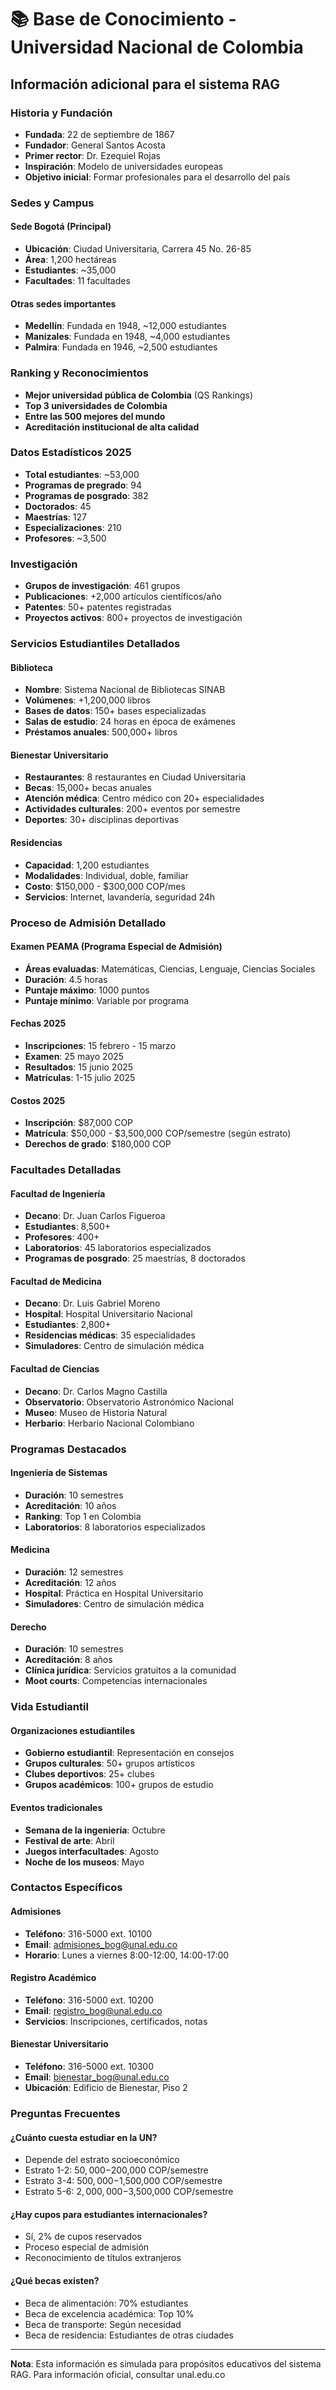 # 📚 Base de Conocimiento - Universidad Nacional de Colombia

## Información adicional para el sistema RAG

### Historia y Fundación
- **Fundada**: 22 de septiembre de 1867
- **Fundador**: General Santos Acosta
- **Primer rector**: Dr. Ezequiel Rojas
- **Inspiración**: Modelo de universidades europeas
- **Objetivo inicial**: Formar profesionales para el desarrollo del país

### Sedes y Campus

#### Sede Bogotá (Principal)
- **Ubicación**: Ciudad Universitaria, Carrera 45 No. 26-85
- **Área**: 1,200 hectáreas
- **Estudiantes**: ~35,000
- **Facultades**: 11 facultades

#### Otras sedes importantes
- **Medellín**: Fundada en 1948, ~12,000 estudiantes
- **Manizales**: Fundada en 1948, ~4,000 estudiantes
- **Palmira**: Fundada en 1946, ~2,500 estudiantes

### Ranking y Reconocimientos
- **Mejor universidad pública de Colombia** (QS Rankings)
- **Top 3 universidades de Colombia**
- **Entre las 500 mejores del mundo**
- **Acreditación institucional de alta calidad**

### Datos Estadísticos 2025
- **Total estudiantes**: ~53,000
- **Programas de pregrado**: 94
- **Programas de posgrado**: 382
- **Doctorados**: 45
- **Maestrías**: 127
- **Especializaciones**: 210
- **Profesores**: ~3,500

### Investigación
- **Grupos de investigación**: 461 grupos
- **Publicaciones**: +2,000 artículos científicos/año
- **Patentes**: 50+ patentes registradas
- **Proyectos activos**: 800+ proyectos de investigación

### Servicios Estudiantiles Detallados

#### Biblioteca
- **Nombre**: Sistema Nacional de Bibliotecas SINAB
- **Volúmenes**: +1,200,000 libros
- **Bases de datos**: 150+ bases especializadas
- **Salas de estudio**: 24 horas en época de exámenes
- **Préstamos anuales**: 500,000+ libros

#### Bienestar Universitario
- **Restaurantes**: 8 restaurantes en Ciudad Universitaria
- **Becas**: 15,000+ becas anuales
- **Atención médica**: Centro médico con 20+ especialidades
- **Actividades culturales**: 200+ eventos por semestre
- **Deportes**: 30+ disciplinas deportivas

#### Residencias
- **Capacidad**: 1,200 estudiantes
- **Modalidades**: Individual, doble, familiar
- **Costo**: $150,000 - $300,000 COP/mes
- **Servicios**: Internet, lavandería, seguridad 24h

### Proceso de Admisión Detallado

#### Examen PEAMA (Programa Especial de Admisión)
- **Áreas evaluadas**: Matemáticas, Ciencias, Lenguaje, Ciencias Sociales
- **Duración**: 4.5 horas
- **Puntaje máximo**: 1000 puntos
- **Puntaje mínimo**: Variable por programa

#### Fechas 2025
- **Inscripciones**: 15 febrero - 15 marzo
- **Examen**: 25 mayo 2025
- **Resultados**: 15 junio 2025
- **Matrículas**: 1-15 julio 2025

#### Costos 2025
- **Inscripción**: $87,000 COP
- **Matrícula**: $50,000 - $3,500,000 COP/semestre (según estrato)
- **Derechos de grado**: $180,000 COP

### Facultades Detalladas

#### Facultad de Ingeniería
- **Decano**: Dr. Juan Carlos Figueroa
- **Estudiantes**: 8,500+
- **Profesores**: 400+
- **Laboratorios**: 45 laboratorios especializados
- **Programas de posgrado**: 25 maestrías, 8 doctorados

#### Facultad de Medicina
- **Decano**: Dr. Luis Gabriel Moreno
- **Hospital**: Hospital Universitario Nacional
- **Estudiantes**: 2,800+
- **Residencias médicas**: 35 especialidades
- **Simuladores**: Centro de simulación médica

#### Facultad de Ciencias
- **Decano**: Dr. Carlos Magno Castilla
- **Observatorio**: Observatorio Astronómico Nacional
- **Museo**: Museo de Historia Natural
- **Herbario**: Herbario Nacional Colombiano

### Programas Destacados

#### Ingeniería de Sistemas
- **Duración**: 10 semestres
- **Acreditación**: 10 años
- **Ranking**: Top 1 en Colombia
- **Laboratorios**: 8 laboratorios especializados

#### Medicina
- **Duración**: 12 semestres
- **Acreditación**: 12 años
- **Hospital**: Práctica en Hospital Universitario
- **Simuladores**: Centro de simulación médica

#### Derecho
- **Duración**: 10 semestres
- **Acreditación**: 8 años
- **Clínica jurídica**: Servicios gratuitos a la comunidad
- **Moot courts**: Competencias internacionales

### Vida Estudiantil

#### Organizaciones estudiantiles
- **Gobierno estudiantil**: Representación en consejos
- **Grupos culturales**: 50+ grupos artísticos
- **Clubes deportivos**: 25+ clubes
- **Grupos académicos**: 100+ grupos de estudio

#### Eventos tradicionales
- **Semana de la ingeniería**: Octubre
- **Festival de arte**: Abril
- **Juegos interfacultades**: Agosto
- **Noche de los museos**: Mayo

### Contactos Específicos

#### Admisiones
- **Teléfono**: 316-5000 ext. 10100
- **Email**: admisiones_bog@unal.edu.co
- **Horario**: Lunes a viernes 8:00-12:00, 14:00-17:00

#### Registro Académico
- **Teléfono**: 316-5000 ext. 10200
- **Email**: registro_bog@unal.edu.co
- **Servicios**: Inscripciones, certificados, notas

#### Bienestar Universitario
- **Teléfono**: 316-5000 ext. 10300
- **Email**: bienestar_bog@unal.edu.co
- **Ubicación**: Edificio de Bienestar, Piso 2

### Preguntas Frecuentes

#### ¿Cuánto cuesta estudiar en la UN?
- Depende del estrato socioeconómico
- Estrato 1-2: $50,000-$200,000 COP/semestre
- Estrato 3-4: $500,000-$1,500,000 COP/semestre
- Estrato 5-6: $2,000,000-$3,500,000 COP/semestre

#### ¿Hay cupos para estudiantes internacionales?
- Sí, 2% de cupos reservados
- Proceso especial de admisión
- Reconocimiento de títulos extranjeros

#### ¿Qué becas existen?
- Beca de alimentación: 70% estudiantes
- Beca de excelencia académica: Top 10%
- Beca de transporte: Según necesidad
- Beca de residencia: Estudiantes de otras ciudades

---

**Nota**: Esta información es simulada para propósitos educativos del sistema RAG. Para información oficial, consultar unal.edu.co
